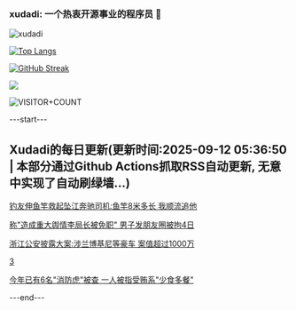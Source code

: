### xudadi: 一个热衷开源事业的程序员 👋

![xudadi](https://github-readme-stats-git-masterorgs-github-readme-stats-team.vercel.app/api?username=xudadi)

[![Top Langs](https://github-readme-stats.vercel.app/api/top-langs/?username=xudadi)](https://github.com/anuraghazra/github-readme-stats)

[![GitHub Streak](https://streak-stats.demolab.com?user=xudadi&locale=zh_Hans)](https://git.io/streak-stats)

![](https://raw.githubusercontent.com/xudadi/xudadi/main/assets/github-contribution-grid-snake.svg)

![VISITOR+COUNT](https://komarev.com/ghpvc/?username=xudadi&label=VISITOR+COUNT)


---start---

## Xudadi的每日更新(更新时间:2025-09-12 05:36:50 | 本部分通过Github Actions抓取RSS自动更新, 无意中实现了自动刷绿墙...)

[钓友伸鱼竿救起坠江奔驰司机:鱼竿8米多长 我顺流追他](https://m.163.com/news/article/K9774RQL05561G0D.html)

[称"造成重大舆情李局长被免职" 男子发朋友圈被拘4日](https://m.163.com/news/article/K96VC9SB053469LG.html)

[浙江公安披露大案:涉兰博基尼等豪车 案值超过1000万](https://m.163.com/news/article/K972GA33053469LG.html)

[3](https://m.163.com/touch/news/sub/domestic)

[今年已有6名"消防虎"被查 一人被指受贿系"少食多餐"](https://m.163.com/news/article/K96NTCTU0514BE2Q.html)

---end---
